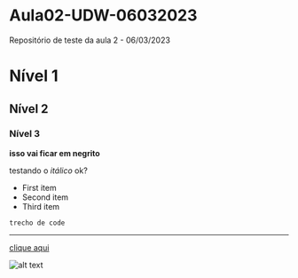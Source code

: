 # Aula02-UDW-06032023

Repositório de teste da aula 2 - 06/03/2023

# Nível 1

## Nível 2

### Nível 3

**isso vai ficar em negrito**

testando o *itálico* ok?

- First item
- Second item
- Third item

`trecho de code` 

---

[clique aqui](https://www.google.com)

![alt text]("https://git-scm.com/images/logo@2x.png")

